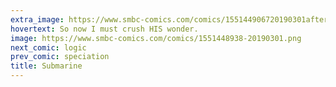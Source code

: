 ```yaml
---
extra_image: https://www.smbc-comics.com/comics/155144906720190301after.png
hovertext: So now I must crush HIS wonder.
image: https://www.smbc-comics.com/comics/1551448938-20190301.png
next_comic: logic
prev_comic: speciation
title: Submarine
---
```


